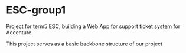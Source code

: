 # ESC-group1
Project for term5 ESC, building a Web App for support ticket system for Accenture.

This project serves as a basic backbone structure of our project

